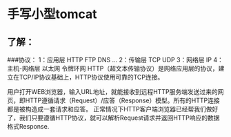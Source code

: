 手写小型tomcat
====
了解：
----
###协议：
1：应用层 HTTP FTP DNS ...
2：传输层 TCP UDP
3：网络层 IP
4：主机-网络层 以太网 令牌环网
HTTP（超文本传输协议）是网络应用层的协议，建立在TCP/IP协议基础上，HTTP协议使用可靠的TCP连接。
 
用户打开WEB浏览器，输入URL地址，就能接收到远程HTTP服务端发送过来的网页，即HTTP遵循请求（Request）/应答（Response）模型。所有的HTTP连接都是被构造成一套请求和应答。
正常情况下HTTP客户端浏览器已经帮我们做好了，我们只要遵循HTTP协议，就可以解析Request请求并返回HTTP响应的数据格式Response.
